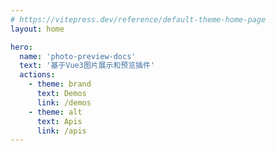 ```yaml
---
# https://vitepress.dev/reference/default-theme-home-page
layout: home

hero:
  name: 'photo-preview-docs'
  text: '基于Vue3图片展示和预览插件'
  actions:
    - theme: brand
      text: Demos
      link: /demos
    - theme: alt
      text: Apis
      link: /apis
---
```

